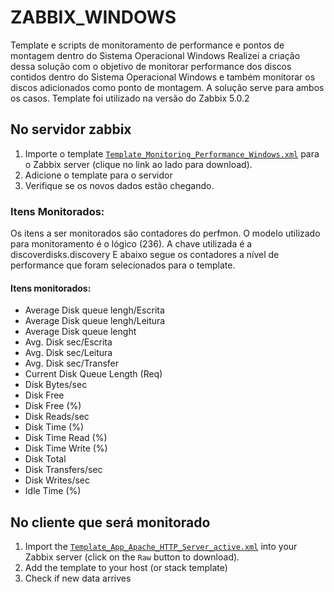 # ZABBIX_WINDOWS
Template e scripts de monitoramento de performance e pontos de montagem dentro do Sistema Operacional Windows
Realizei a criação dessa solução com o objetivo de monitorar performance dos discos contidos dentro do Sistema Operacional Windows e 
também monitorar os discos adicionados como ponto de montagem. A solução serve para ambos os casos.
Template foi utilizado na versão do Zabbix 5.0.2

## No servidor zabbix
1. Importe o template
   [`Template_Monitoring_Performance_Windows.xml`](Template_Monitoring_Performance_Windows.xml)
   para o Zabbix server (clique no link ao lado para download).
2. Adicione o template para o servidor
3. Verifique se os novos dados estão chegando.


### Itens Monitorados: 
Os itens a ser monitorados são contadores do perfmon. O modelo utilizado para monitoramento é o lógico (236).
A chave utilizada é a discoverdisks.discovery
E abaixo segue os contadores a nível de performance que foram selecionados para o template.

#### Itens monitorados:
- Average Disk queue lengh/Escrita
- Average Disk queue lengh/Leitura
- Average Disk queue lenght
- Avg. Disk sec/Escrita
- Avg. Disk sec/Leitura
- Avg. Disk sec/Transfer
- Current Disk Queue Length (Req)
- Disk Bytes/sec
- Disk Free
- Disk Free (%)
- Disk Reads/sec
- Disk Time (%)
- Disk Time Read (%)
- Disk Time Write (%)
- Disk Total
- Disk Transfers/sec
- Disk Writes/sec
- Idle Time (%)

## No cliente que será monitorado

1. Import the [`Template_App_Apache_HTTP_Server_active.xml`](Template_App_Apache_HTTP_Server_active.xml)
   into your Zabbix server (click on the `Raw` button to download).
2. Add the template to your host (or stack template)
3. Check if new data arrives

